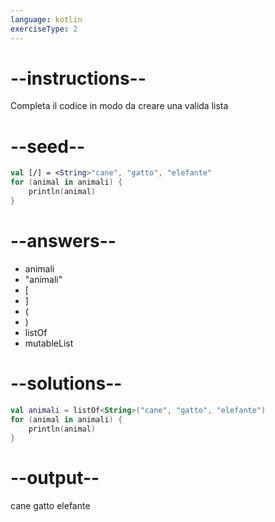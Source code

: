 ```yaml
---
language: kotlin
exerciseType: 2
---
```


# --instructions--

Completa il codice in modo da creare una valida lista

# --seed--

```kotlin
val [/] = <String>"cane", "gatto", "elefante"
for (animal in animali) {
    println(animal)
}
```

# --answers--

- animali
- "animali"
- [
- ]
- (
- )
- listOf
- mutableList

# --solutions--

```kotlin
val animali = listOf<String>("cane", "gatto", "elefante")
for (animal in animali) {
    println(animal)
}
```

# --output--

cane
gatto
elefante
